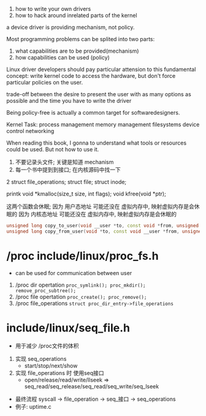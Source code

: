 1. how to write your own drivers
2. how to hack around inrelated parts of the kernel


a device driver is providing mechanism, not policy.

Most programming problems can be splited into two parts:
1. what capabilities are to be provided(mechanism)
2. how capabilities can be used (policy)



Linux driver developers should pay particular attension to this fundamental concept: write kernel code to access the hardware, but don't force particular policies on the user.

trade-off between the desire to present the user with as many options as possible and the time you have to write the driver

Being policy-free is actually a common target for softwaredesigners.

Kernel Task:
process management
memory  management
filesystems
device control
networking


When reading this book, I gonna to understand what tools or resources could be used.
But not how to use it.

1. 不要记录头文件; 关键是知道 mechanism
2. 每一个书中提到到接口; 在内核源码中找一下

2 struct file_operations; struct file; struct inode;


printk
void *kmalloc(size_t size, int flags);  void kfree(void *ptr); 

这两个函数会休眠; 
因为 用户态地址 可能还没在 虚拟内存中, 映射虚拟内存是会休眠的
因为 内核态地址 可能还没在 虚拟内存中, 映射虚拟内存是会休眠的
```c++
unsigned long copy_to_user(void __user *to, const void *from, unsigned long count);
unsigned long copy_from_user(void *to, const void __user *from, unsigned long count);
```







# /proc include/linux/proc_fs.h
+ can be used for communication between user
1. /proc dir  opertation `proc_symlink(); proc_mkdir(); remove_proc_subtree();`
2. /proc file opertation `proc_create(); proc_remove();`
3. /proc file_operations `struct proc_dir_entry->file_operations`

# include/linux/seq_file.h
+ 用于减少 /proc文件的体积
1. 实现 seq_operations
    + start/stop/next/show
2. 实现 file_operations 时 使用seq接口
    + open/release/read/write/llseek => seq_read/seq_release/seq_read/seq_write/seq_lseek
+ 最终流程 syscall -> file_operation -> seq_接口 -> seq_operations
+ 例子: uptime.c